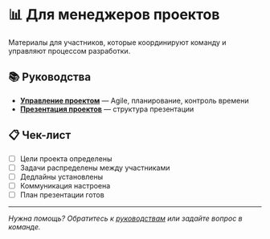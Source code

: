 # 📊 Для менеджеров проектов

Материалы для участников, которые координируют команду и управляют процессом разработки.

## 📚 Руководства

- [**Управление проектом**](../project_management.md) — Agile, планирование, контроль времени
- [**Презентация проектов**](../pitching_tips.md) — структура презентации

## 📋 Чек-лист

- [ ] Цели проекта определены
- [ ] Задачи распределены между участниками
- [ ] Дедлайны установлены
- [ ] Коммуникация настроена
- [ ] План презентации готов

---

*Нужна помощь? Обратитесь к [руководствам](../README.md) или задайте вопрос в команде.*
